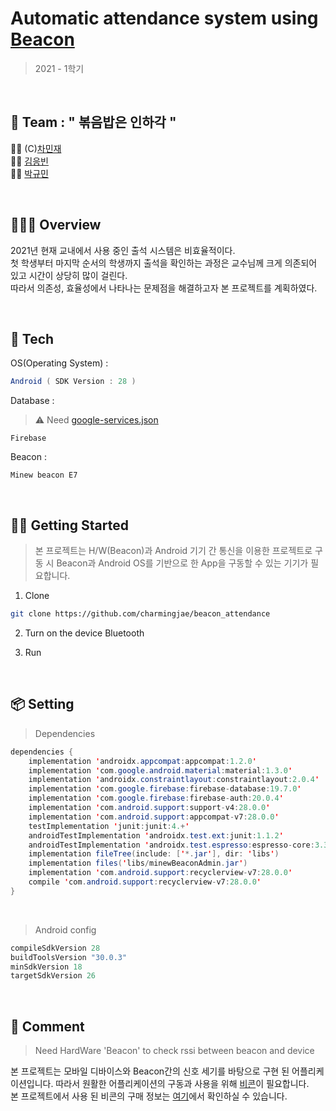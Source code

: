 # Automatic attendance system using [Beacon](https://ko.wikipedia.org/wiki/%EB%B9%84%EC%BD%98)
> 2021 - 1학기  

<br/>

## 🤝 Team : " 볶음밥은 인하각 "
👨‍🚀 (C)[차민재](https://github.com/charmingjae)  
👨‍🚀 [김응빈](https://github.com/eungbin)  
👨‍🚀 [박규민](https://github.com/mareepark)  



<br/>

## 👨🏻‍💻 Overview  
2021년 현재 교내에서 사용 중인 출석 시스템은 비효율적이다.  
첫 학생부터 마지막 순서의 학생까지 출석을 확인하는 과정은 교수님께 크게 의존되어 있고 시간이 상당히 많이 걸린다.  
따라서 의존성, 효율성에서 나타나는 문제점을 해결하고자 본 프로젝트를 계획하였다.

<br/>

## 🔧 Tech

OS(Operating System) :
```java
Android ( SDK Version : 28 )
```

Database : 
> ⚠️ Need [google-services.json](https://firebase.google.com/docs/android/setup?hl=ko)
```
Firebase
```

Beacon :
```
Minew beacon E7
```

<br/>


## 🏃‍♂️ Getting Started
> 본 프로젝트는 H/W(Beacon)과 Android 기기 간 통신을 이용한 프로젝트로 구동 시 Beacon과 Android OS를 기반으로 한 App을 구동할 수 있는 기기가 필요합니다.  

1. Clone
~~~bash
git clone https://github.com/charmingjae/beacon_attendance
~~~  

2. Turn on the device Bluetooth  

3. Run

<br/> 

## 📦 Setting

> Dependencies  

~~~java
dependencies {
    implementation 'androidx.appcompat:appcompat:1.2.0'
    implementation 'com.google.android.material:material:1.3.0'
    implementation 'androidx.constraintlayout:constraintlayout:2.0.4'
    implementation 'com.google.firebase:firebase-database:19.7.0'
    implementation 'com.google.firebase:firebase-auth:20.0.4'
    implementation 'com.android.support:support-v4:28.0.0'
    implementation 'com.android.support:appcompat-v7:28.0.0'
    testImplementation 'junit:junit:4.+'
    androidTestImplementation 'androidx.test.ext:junit:1.1.2'
    androidTestImplementation 'androidx.test.espresso:espresso-core:3.3.0'
    implementation fileTree(include: ['*.jar'], dir: 'libs')
    implementation files('libs/minewBeaconAdmin.jar')
    implementation 'com.android.support:recyclerview-v7:28.0.0'
    compile 'com.android.support:recyclerview-v7:28.0.0'
}
~~~

<br/>  

> Android config

~~~java
compileSdkVersion 28
buildToolsVersion "30.0.3"
minSdkVersion 18
targetSdkVersion 26
~~~

<br/>  

## 📖 Comment  

> Need HardWare 'Beacon' to check rssi between beacon and device

본 프로젝트는 모바일 디바이스와 Beacon간의 신호 세기를 바탕으로 구현 된 어플리케이션입니다. 따라서 원활한 어플리케이션의 구동과 사용을 위해 [비콘](https://ko.wikipedia.org/wiki/%EB%B9%84%EC%BD%98)이 필요합니다.  
본 프로젝트에서 사용 된 비콘의 구매 정보는 [여기](http://m.nowwin.co.kr/product/%EB%B9%84%EC%BD%98-ibeacon-%EB%B8%94%EB%A3%A8%ED%88%AC%EC%8A%A4-beacon-i9-%EB%B9%84%ED%8F%B0-beafon/74/)에서 확인하실 수 있습니다.
